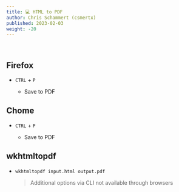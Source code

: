 ```yaml
---
title: 💻 HTML to PDF
author: Chris Schammert (csmertx)
published: 2023-02-03
weight: -20
---
```


<br />

## Firefox

- ```CTRL``` + ```P```

    - Save to PDF

## Chome

- ```CTRL``` + ```P```

    - Save to PDF

## wkhtmltopdf

- ```wkhtmltopdf input.html output.pdf```

    > Additional options via CLI not available through browsers
